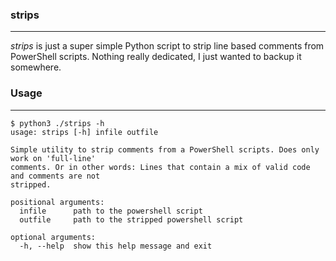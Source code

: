 ### strips

-----

*strips* is just a super simple Python script to strip line based comments from PowerShell scripts.
Nothing really dedicated, I just wanted to backup it somewhere.


### Usage

-----

```
$ python3 ./strips -h
usage: strips [-h] infile outfile

Simple utility to strip comments from a PowerShell scripts. Does only work on 'full-line'
comments. Or in other words: Lines that contain a mix of valid code and comments are not
stripped.

positional arguments:
  infile      path to the powershell script
  outfile     path to the stripped powershell script

optional arguments:
  -h, --help  show this help message and exit
```
